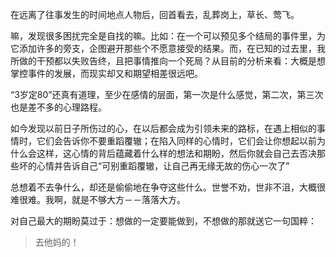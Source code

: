 
在远离了往事发生的时间地点人物后，回首看去，乱葬岗上，草长、莺飞。

嘛，发现很多困扰完全是自找的嘛。比如：在一个可以预见多个结局的事件里，为它添加许多的旁支，企图避开那些个不愿意接受的结果。而，在已知的过去里，我所做的干预都以失败告终，且把事情推向一个死局？从目前的分析来看：大概是想掌控事件的发展，而现实却又和期望相差很远吧。

“3岁定80”还真有道理，至少在感情的层面，第一次是什么感觉，第二次，第三次也是差不多的心理路程。

如今发现以前日子所伤过的心，在以后都会成为引领未来的路标，在遇上相似的事情时，它们会告诉你不要重蹈覆辙；在陷入同样的心情时，它们会让你想起以前为什么会这样，这心情的背后蕴藏着什么样的想法和期盼，然后你就会自己去否决那些坏的心情并告诉自己“可别重蹈覆辙，让自己再无缘无故的伤心一次了”

总想着不去争什么，却还是偷偷地在争夺这些什么。世誉不劝，世非不沮，大概很难很难。我啊，就是不够大方－－落落大方。

对自己最大的期盼莫过于：想做的一定要能做到，不想做的那就送它一句国粹：

> 去他妈的！